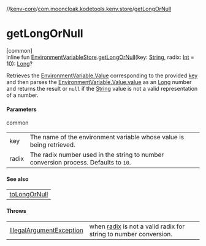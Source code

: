 //[kenv-core](../../index.md)/[com.mooncloak.kodetools.kenv.store](index.md)/[getLongOrNull](get-long-or-null.md)

# getLongOrNull

[common]\
inline fun [EnvironmentVariableStore](-environment-variable-store/index.md).[getLongOrNull](get-long-or-null.md)(key: [String](https://kotlinlang.org/api/latest/jvm/stdlib/kotlin/-string/index.html), radix: [Int](https://kotlinlang.org/api/latest/jvm/stdlib/kotlin/-int/index.html) = 10): [Long](https://kotlinlang.org/api/latest/jvm/stdlib/kotlin/-long/index.html)?

Retrieves the [EnvironmentVariable.Value](../com.mooncloak.kodetools.kenv/-environment-variable/-value/index.md) corresponding to the provided [key](get-long-or-null.md) and then parses the [EnvironmentVariable.Value.value](https://kotlinlang.org/api/latest/jvm/stdlib/kotlin/-string/index.html) as an [Long](https://kotlinlang.org/api/latest/jvm/stdlib/kotlin/-long/index.html) number and returns the result or `null` if the [String](https://kotlinlang.org/api/latest/jvm/stdlib/kotlin/-string/index.html) value is not a valid representation of a number.

#### Parameters

common

| | |
|---|---|
| key | The name of the environment variable whose value is being retrieved. |
| radix | The radix number used in the string to number conversion process. Defaults to `10`. |

#### See also

| |
|---|
| [toLongOrNull](https://kotlinlang.org/api/latest/jvm/stdlib/kotlin.text/index.html) |

#### Throws

| | |
|---|---|
| [IllegalArgumentException](https://kotlinlang.org/api/latest/jvm/stdlib/kotlin/-illegal-argument-exception/index.html) | when [radix](get-long-or-null.md) is not a valid radix for string to number conversion. |
